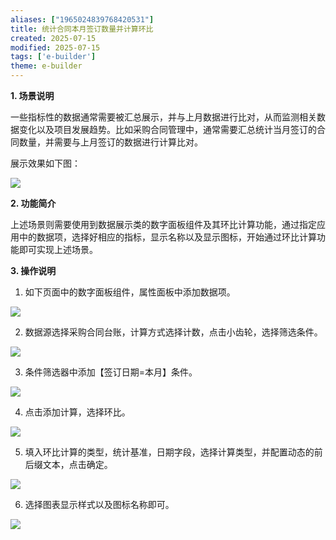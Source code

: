 ```yaml
---
aliases: ["1965024839768420531"]
title: 统计合同本月签订数量并计算环比
created: 2025-07-15
modified: 2025-07-15
tags: ['e-builder']
theme: e-builder
---
```


**1. 场景说明**

一些指标性的数据通常需要被汇总展示，并与上月数据进行比对，从而监测相关数据变化以及项目发展趋势。比如采购合同管理中，通常需要汇总统计当月签订的合同数量，并需要与上月签订的数据进行计算比对。

展示效果如下图：

![](985627861c7b2778bbd32529dfe8eb16.jpg)

**2. **功**能简介**

上述场景则需要使用到数据展示类的数字面板组件及其环比计算功能，通过指定应用中的数据项，选择好相应的指标，显示名称以及显示图标，开始通过环比计算功能即可实现上述场景。

**3. 操作说明**

1. 如下页面中的数字面板组件，属性面板中添加数据项。

![](00301e8e4be1fde86ec468f228737801.jpg)

2. 数据源选择采购合同台账，计算方式选择计数，点击小齿轮，选择筛选条件。

![](0303a505f4d6a97e24f8c13a71793493.jpg)

3. 条件筛选器中添加【签订日期=本月】条件。

![](1e5e55846eb706bf0dc6f44af7c76312.jpg)

4. 点击添加计算，选择环比。

![](110d7edd78e9e6f628486a6e62678a6e.jpg)

5. 填入环比计算的类型，统计基准，日期字段，选择计算类型，并配置动态的前后缀文本，点击确定。

![](6da729f82ee5e1bac0a90b5d7d6ccbb7.jpg)

6. 选择图表显示样式以及图标名称即可。

![](6956dc15a6a92a2ac2e20546bcde7ba3.jpg)